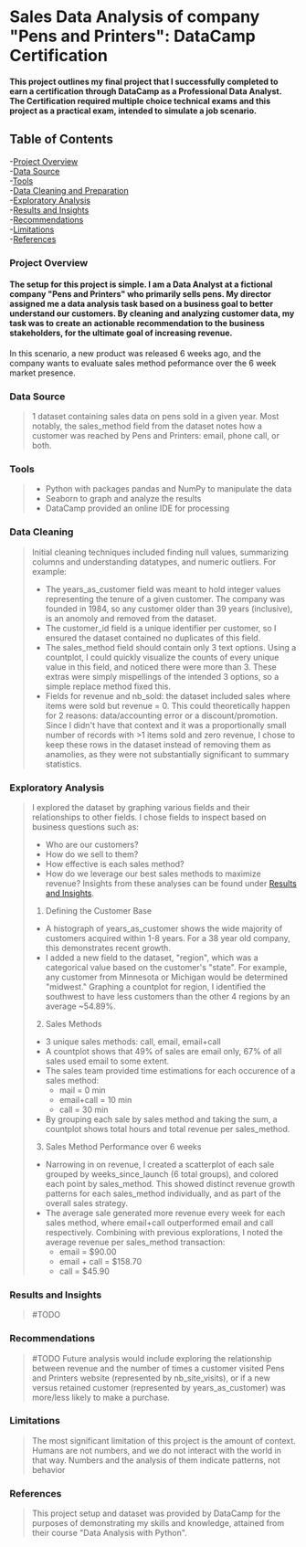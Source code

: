 # Sales Data Analysis of company "Pens and Printers": DataCamp Certification
#### This project outlines my final project that I successfully completed to earn a certification through DataCamp as a Professional Data Analyst. The Certification required multiple choice technical exams and this project as a practical exam, intended to simulate a job scenario.

## Table of Contents
-[Project Overview](#project-overview)  
-[Data Source](#data-source)  
-[Tools](#tools)  
-[Data Cleaning and Preparation](#data-cleaning)  
-[Exploratory Analysis](#exploratory-analysis)  
-[Results and Insights](#results-and-insights)  
-[Recommendations](#recommendations)  
-[Limitations](#limitations)  
-[References](#references)  

### Project Overview
#### The setup for this project is simple. I am a Data Analyst at a fictional company "Pens and Printers" who primarily sells pens. My director assigned me a data analysis task based on a business goal to better understand our customers. By cleaning and analyzing customer data, my task was to create an actionable recommendation to the business stakeholders, for the ultimate goal of increasing revenue.
In this scenario, a new product was released 6 weeks ago, and the company wants to evaluate sales method peformance over the 6 week market presence.

### Data Source
> 1 dataset containing sales data on pens sold in a given year. Most notably, the sales_method field from the dataset notes how a customer was reached by Pens and Printers: email, phone call, or both.

### Tools
> - Python with packages pandas and NumPy to manipulate the data
> - Seaborn to graph and analyze the results
> - DataCamp provided an online IDE for processing

### Data Cleaning
> Initial cleaning techniques included finding null values, summarizing columns and understanding datatypes, and numeric outliers. For example:
> - The years_as_customer field was meant to hold integer values representing the tenure of a given customer. The company was founded in 1984, so any customer older than 39 years (inclusive), is an anomoly and removed from the dataset.
> - The customer_id field is a unique identifier per customer, so I ensured the dataset contained no duplicates of this field.
> - The sales_method field should contain only 3 text options. Using a countplot, I could quickly visualize the counts of every unique value in this field, and noticed there were more than 3. These extras were simply mispellings of the intended 3 options, so a simple replace method fixed this.
> - Fields for revenue and nb_sold: the dataset included sales where items were sold but revenue = 0. This could theoretically happen for 2 reasons: data/accounting error or a discount/promotion. Since I didn't have that context and it was a proportionally small number of records with >1 items sold and zero revenue, I chose to keep these rows in the dataset instead of removing them as anamolies, as they were not substantially significant to summary statistics.

### Exploratory Analysis
> I explored the dataset by graphing various fields and their relationships to other fields. I chose fields to inspect based on business questions such as:
> - Who are our customers?
> - How do we sell to them?
> - How effective is each sales method?
> - How do we leverage our best sales methods to maximize revenue?
> Insights from these analyses can be found under [Results and Insights](#results-and-insights).
> 1. Defining the Customer Base
> - A histograph of years_as_customer shows the wide majority of customers acquired within 1-8 years. For a 38 year old company, this demonstrates recent growth.
> - I added a new field to the dataset, "region", which was a categorical value based on the customer's "state". For example, any customer from Minnesota or Michigan would be determined "midwest." Graphing a countplot for region, I identified the southwest to have less customers than the other 4 regions by an average ~54.89%.
> 2. Sales Methods
> - 3 unique sales methods: call, email, email+call
> - A countplot shows that 49% of sales are email only, 67% of all sales used email to some extent.
> - The sales team provided time estimations for each occurence of a sales method:
>   - mail = 0 min
>   - email+call = 10 min
>   - call = 30 min
> - By grouping each sale by sales method and taking the sum, a countplot shows total hours and total revenue per sales_method.
> 3. Sales Method Performance over 6 weeks
> - Narrowing in on revenue, I created a scatterplot of each sale grouped by weeks_since_launch (6 total groups), and colored each point by sales_method. This showed distinct revenue growth patterns for each sales_method individually, and as part of the overall sales strategy.
> - The average sale generated more revenue every week for each sales method, where email+call outperformed email and call respectively. Combining with previous explorations, I noted the average revenue per sales_method transaction:
>   - email = $90.00
>   - email + call = $158.70
>   - call = $45.90

### Results and Insights
> #TODO

### Recommendations
> #TODO
> Future analysis would include exploring the relationship between revenue and the number of times a customer visited Pens and Printers website (represented by nb_site_visits), or if a new versus retained customer (represented by years_as_customer) was more/less likely to make a purchase.

### Limitations
> The most significant limitation of this project is the amount of context. Humans are not numbers, and we do not interact with the world in that way. Numbers and the analysis of them indicate patterns, not behavior

### References
> This project setup and dataset was provided by DataCamp for the purposes of demonstrating my skills and knowledge, attained from their course "Data Analysis with Python".
